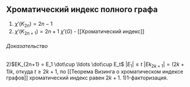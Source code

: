 ## Хроматический индекс полного графа
1. $\chi'(K_{2n}) = 2n-1$
2. $\chi'(K_{2n+1}) = 2n+1$
$\chi'(G)$ - [[Хроматический индекс]]

###### Доказательство
2)$EK_{2n+1} = E_1 \dot\cup \ldots \dot\cup E_t$
$|E_1| \le t$
$|Ek_{2k+1}| = (2k+1)k$, откуда $t \ge 2k+1$, по [[Теорема Визинга о хроматическом индексе графов]] хроматический индекс равен $2k+1$.
1)1-факторизация.
